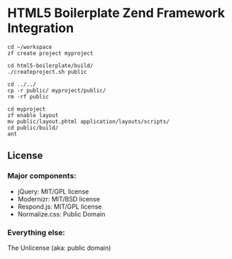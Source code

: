 # HTML5 Boilerplate Zend Framework Integration

    cd ~/workspace
    zf create project myproject

    cd html5-boilerplate/build/
    ./createproject.sh public

    cd ../../
	cp -r public/ myproject/public/
	rm -rf public

	cd myproject
    zf enable layout
    mv public/layout.phtml application/layouts/scripts/
    cd public/build/
    ant

## License

### Major components:

* jQuery: MIT/GPL license
* Modernizr: MIT/BSD license
* Respond.js: MIT/GPL license
* Normalize.css: Public Domain

### Everything else:

The Unlicense (aka: public domain)
